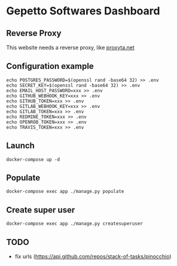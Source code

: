 # Gepetto Softwares Dashboard

## Reverse Proxy

This website needs a reverse proxy, like [proxyta.net](https://framagit.org/nim65s/proxyta.net)

## Configuration example

```
echo POSTGRES_PASSWORD=$(openssl rand -base64 32) >> .env
echo SECRET_KEY=$(openssl rand -base64 32) >> .env
echo EMAIL_HOST_PASSWORD=xxx >> .env
echo GITHUB_WEBHOOK_KEY=xxx >> .env
echo GITHUB_TOKEN=xxx >> .env
echo GITLAB_WEBHOOK_KEY=xxx >> .env
echo GITLAB_TOKEN=xxx >> .env
echo REDMINE_TOKEN=xxx >> .env
echo OPENROB_TOKEN=xxx >> .env
echo TRAVIS_TOKEN=xxx >> .env
```

## Launch

`docker-compose up -d`

## Populate

`docker-compose exec app ./manage.py populate`

## Create super user

`docker-compose exec app ./manage.py createsuperuser`

## TODO

- fix urls (https://api.github.com/repos/stack-of-tasks/pinocchio)
